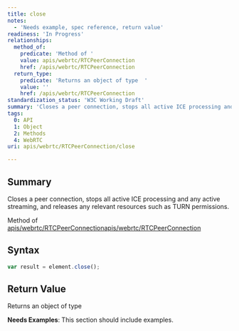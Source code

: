 ```yaml
---
title: close
notes:
  - 'Needs example, spec reference, return value'
readiness: 'In Progress'
relationships:
  method_of:
    predicate: 'Method of '
    value: apis/webrtc/RTCPeerConnection
    href: /apis/webrtc/RTCPeerConnection
  return_type:
    predicate: 'Returns an object of type  '
    value: ''
    href: /apis/webrtc/RTCPeerConnection
standardization_status: 'W3C Working Draft'
summary: 'Closes a peer connection, stops all active ICE processing and any active streaming, and releases any relevant resources such as TURN permissions.'
tags:
  0: API
  1: Object
  2: Methods
  4: WebRTC
uri: apis/webrtc/RTCPeerConnection/close

---
```

## Summary

Closes a peer connection, stops all active ICE processing and any active streaming, and releases any relevant resources such as TURN permissions.

Method of [apis/webrtc/RTCPeerConnection](/apis/webrtc/RTCPeerConnection)[apis/webrtc/RTCPeerConnection](/apis/webrtc/RTCPeerConnection)

## Syntax

``` js
var result = element.close();
```

## Return Value

Returns an object of type

**Needs Examples**: This section should include examples.

